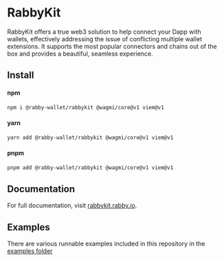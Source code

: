 # RabbyKit

RabbyKit offers a true web3 solution to help connect your Dapp with wallets, effectively addressing the issue of conflicting multiple wallet extensions. It supports the most popular connectors and chains out of the box and provides a beautiful, seamless experience.

## Install

#### npm

```sh
npm i @rabby-wallet/rabbykit @wagmi/core@v1 viem@v1
```

#### yarn

```sh
yarn add @rabby-wallet/rabbykit @wagmi/core@v1 viem@v1
```

#### pnpm

```sh
pnpm add @rabby-wallet/rabbykit @wagmi/core@v1 viem@v1
```

## Documentation

For full documentation, visit [rabbykit.rabby.io](https://rabbykit.rabby.io).

## Examples

There are various runnable examples included in this repository in the [examples folder](https://github.com/RabbyHub/rabbykit/tree/main/examples)
